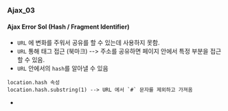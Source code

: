 ### Ajax_03

#### Ajax Error Sol (Hash / Fragment Identifier)
- `URL` 에 변화를 주워서 공유를 할 수 있는데 사용하지 못함.
- `URL` 통해 태그 접근 (북마크) --> 주소를 공유하면 페이지 안에서 특정 부분을 접근할 수 있음. 
- `URL` 안에서의 `hash`를 알아낼 수 있음
```
location.hash 속성
location.hash.substring(1) --> URL 에서 `#` 문자를 제외하고 가져옴
```
- 
